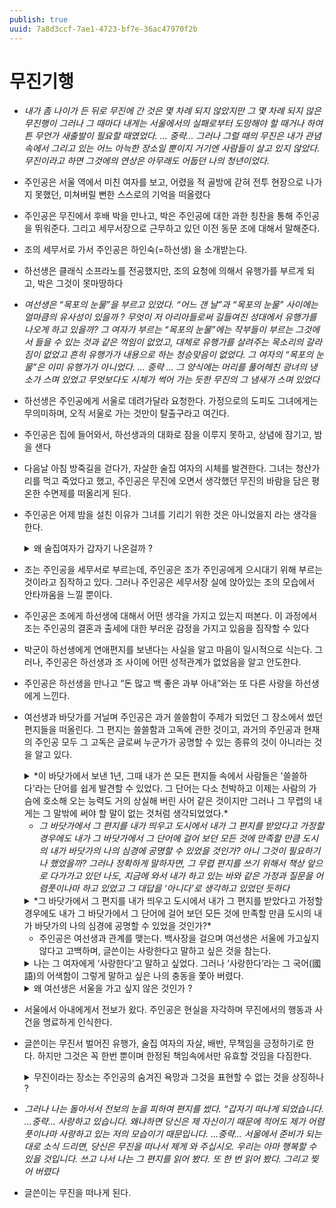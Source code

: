 ```yaml
---
publish: true
uuid: 7a8d3ccf-7ae1-4723-bf7e-36ac47970f2b
---
```


# 무진기행

- *내가 좀 나이가 든 뒤로 무진에 간 것은 몇 차례 되지 않았지만 그 몇 차례 되지 않은 무진행이 그러나 그 때마다 내게는 서울에서의 실패로부터 도망해야 할 때거나 하여튼 무언가 새출발이 필요할 때였었다.
... 중략... 그러나 그럴 때의 무진은 내가 관념 속에서 그리고 있는 어느 아늑한 장소일 뿐이지 거기엔 사람들이 살고 있지 않았다. 무진이라고 하면 그것에의 연상은 아무래도 어둡던 나의 청년이었다.*
- 주인공은 서울 역에서 미친 여자를 보고, 어렸을 적 골방에 갇혀 전투 현장으로 나가지 못했던, 미쳐버릴 뻔한 스스로의 기억을 떠올렸다
- 주인공은 무진에서 후배 박을 만나고, 박은 주인공에 대한 과한 칭찬을 통해 주인공을 뛰워준다. 그리고 세무서장으로 근무하고 있던 이전 동문 조에 대해서 말해준다.
- 조의 세무서로 가서 주인공은 하인숙(=하선생) 을 소개받는다.
- 하선생은 클래식 소프라노를 전공했지만, 조의 요청에 의해서 유행가를 부르게 되고, 박은 그것이 못마땅하다
- *여선생은 “목포의 눈물”을 부르고 있었다. “어느 갠 날”과 “목포의 눈물” 사이에는 얼마큼의 유사성이 있을까 ? 무엇이 저 아리아들로써 길들여진 성대에서 유행가를 나오게 하고 있을까? 그 여자가 부르는 “목포의 눈물”에는 작부들이 부르는 그것에서 들을 수 있는 것과 같은 꺽임이 없었고, 대체로 유행가를 살려주는 목소리의 갈라짐이 없었고 흔히 유행가가 내용으로 하는 청승맞음이 없었다. 그 여자의 “목포의 눈물”은 이미 유행가가 아니었다.
… 중략 … 그 양식에는 머리를 풀어헤친 광녀의 냉소가 스며 있었고 무엇보다도 시체가 썩어 가는 듯한 무진의 그 냄새가 스며 있었다*
- 하선생은 주인공에게 서울로 데려가달라 요청한다. 가정으로의 도피도 그녀에게는 무의미하며, 오직 서울로 가는 것만이 탈출구라고 여긴다.
- 주인공은 집에 들어와서, 하선생과의 대화로 잠을 이루지 못하고, 상념에 잠기고, 밤을 샌다
- 다음날 아침 방죽길을 걷다가, 자살한 술집 여자의 시체를 발견한다. 그녀는 청산가리를 먹고 죽었다고 했고, 주인공은 무진에 오면서 생각했던 무진의 바람을 담은 평온한 수면제를 떠올리게 된다.
- 주인공은 어제 밤을 설친 이유가 그녀를 기리기 위한 것은 아니었을지 라는 생각을 한다.

    <details class="note" markdown="1">
    <summary>왜 술집여자가 갑자기 나온걸까 ?</summary>

    **무진기행**에서 술집 여자의 자살을 목격하는 사건은 단순히 이야기의 에피소드가 아니라, **주인공의 내면적 갈등과 현실 인식을 심화시키는 중요한 전환점**으로 기능합니다. 이 사건은 작품의 주제와 주인공의 심리 상태를 이해하는 데 있어 핵심적인 역할을 합니다.

        ---

        ### **1. 죽음과 생명, 인간 존재의 허무함**

        - **죽음의 무심함과 순경의 태도**
        순경이 술집 여자의 자살에 대해 "초여름이 되면 반드시 몇 명씩 죽지요"라는 식으로 무관심하게 말하는 장면은, 죽음이라는 사건조차 평범한 일상처럼 소비되는 사회의 무심함을 드러냅니다.
            - 이는 주인공에게도 삶의 허무함과 인간 존재의 덧없음을 더욱 실감하게 합니다.
            - 특히 주인공이 **"자살한 여자의 정욕을 느낀다"**는 모순된 감정을 통해, 죽음과 삶의 대비가 극적으로 표현됩니다.

        ---

        ### **2. 주인공의 내면적 회피와 소외감**

        - **죽음 앞에서의 무기력**

            술집 여자의 죽음을 본 주인공은 "무슨 약을 먹었는지 모르지만 지금이라도 어쩌면…"이라고 말하지만, 결국 아무 행동도 하지 않습니다.

            - 이는 주인공 자신이 무기력한 상태에 있다는 것을 상징합니다.
            - 삶의 불합리한 현실 속에서, 그는 죽음을 막을 수도, 이해할 수도 없는 자신의 한계를 느낍니다.
        - **삶과 죽음 모두에 대한 소외**

            술집 여자의 죽음은 단순한 사건이 아니라, 주인공 자신의 삶에 대한 소외감을 투영하는 장면입니다.

            - 술집 여자의 자살은 그녀의 고립과 절망을 보여주는 동시에, 무진이라는 공간에서 주인공이 느끼는 소외와 비슷한 맥락을 형성합니다.

        ---

        ### **3. 무진이라는 공간과 주인공의 자아 탐구**

        - **무진의 상징성**

            무진은 주인공에게 **내면적 갈등과 현실의 억압으로부터 도피할 수 있는 공간**이지만, 동시에 현실과 마주해야 하는 공간이기도 합니다.

            - 술집 여자의 죽음은 무진이라는 공간이 단순히 평화로운 도피처가 아니라, 내면의 고통과 현실의 부조리를 정면으로 드러내는 곳임을 상징합니다.
        - **주인공의 도덕적 갈등**

            술집 여자의 자살을 바라보며 느낀 정욕은 주인공의 내면적 혼란을 극대화합니다. 그는 죽음을 두려워하면서도 그것에 끌리고, 비극 앞에서도 자신의 본능적 욕망을 통제하지 못합니다.

            - 이 사건은 주인공이 자신이 진정으로 누구인지, 삶에 어떤 가치를 부여해야 하는지에 대해 질문하게 만듭니다.

        ---

        ### **4. 주제와 연결: 인간의 고독과 자기기만**

        - **고독의 극단적 표현**

            술집 여자의 자살은 인간의 극단적 고독과 소외를 상징합니다.

            - 그녀는 사회에서 소외된 존재이며, 죽음을 통해 스스로의 고독을 마무리합니다.
            - 이는 주인공 자신이 느끼는 고독과 자기 소외를 극적으로 대비시키며, 그의 내면 갈등을 심화시킵니다.
        - **자기기만의 폭로**

            주인공은 무진이라는 공간에서 자신을 도피하고 관찰자로 설정했지만, 술집 여자의 죽음을 계기로 자신의 무력함과 삶의 의미 없음에 대한 의식을 마주하게 됩니다.

            - 그는 자신이 정한 가치나 규범이 결국 현실의 잔혹함 앞에서는 무의미하다는 사실을 깨닫습니다.

        ---

        ### **5. 작품의 메시지와 사건의 의의**

        술집 여자의 자살은 단순한 사건이 아니라, **작품의 핵심 메시지**를 함축합니다:

        - 인간 존재의 허무와 고독을 강조하며, 무진이라는 공간이 단순한 도피처가 아님을 드러냅니다.
        - 주인공의 내면적 불안을 심화시키며, 그가 삶과 죽음, 도피와 현실 사이에서 갈등하는 모습을 통해 인간의 본질적인 고뇌를 탐구합니다.

        ---

        ### **결론**

        술집 여자의 자살 사건은 **주인공의 내적 갈등을 부각하고, 작품의 주제인 삶의 허무와 고독, 자기기만을 강조**하는 데 중요한 역할을 합니다. 이는 주인공이 자신의 존재와 현실의 본질을 직면하도록 만드는 계기이며, 독자로 하여금 인간의 복잡한 심리와 삶의 아이러니를 깊이 생각하게 만듭니다.
    </details>

- 조는 주인공을 세무서로 부르는데, 주인공은 조가 주인공에게 으시대기 위해 부르는 것이라고 짐작하고 있다. 그러나 주인공은 세무서장 실에 앉아있는 조의 모습에서 안타까움을 느낄 뿐이다.
- 주인공은 조에게 하선생에 대해서 어떤 생각을 가지고 있는지 떠본다. 이 과정에서 조는 주인공의 결혼과 출세에 대한 부러운 감정을 가지고 있음을 짐작할 수 있다
- 박군이 하선생에게 연애편지를 보낸다는 사실을 알고 마음이 일시적으로 식는다. 그러나, 주인공은 하선생과 조 사이에 어떤 성적관계가 없었음을 알고 안도한다.
- 주인공은 하선생을 만나고 “돈 많고 백 좋은 과부 아내”와는 또 다른 사랑을 하선생에게 느낀다.
- 여선생과 바닷가를 거닐며 주인공은 과거 쓸쓸함이 주제가 되었던 그 장소에서 썼던  편지들을 떠올린다. 그 편지는 쓸쓸함과 고독에 관한 것이고, 과거의 주인공과 현재의 주인공 모두 그 고독은 글로써 누군가가 공명할 수 있는 종류의 것이 아니라는 것을 알고 있다.

    <details class="note" markdown="1">
    <summary>*이 바닷가에서 보낸 1년, 그때 내가 쓴 모든 편지들 속에서 사람들은 '쓸쓸하다'라는 단어를 쉽게 발견할 수 있었다. 그 단어는 다소 천박하고 이제는 사람의 가슴에 호소해 오는 능력도 거의 상실해 버린 사어 같은 것이지만 그러나 그 무렵의 내게는 그 말밖에 써야 할 말이 없는 것처럼 생각되었었다.*</summary>

    이 문장은 주인공이 자신의 과거와 감정, 그리고 언어 표현의 한계에 대해 성찰하는 장면입니다. 여기서 **"쓸쓸하다"**라는 단어는 단순한 감정 표현을 넘어, **주인공의 내면 상태와 당시 삶의 본질적인 특징을 상징**합니다. 이를 분석해보면 다음과 같은 의미를 담고 있습니다.

    ---

    ### **1. "쓸쓸하다"라는 단어의 상징성**

    - **내면의 고독을 대변하는 단어**

        주인공은 과거에 "쓸쓸하다"라는 단어로 자신의 감정을 표현했지만, 이 단어는 단순히 외로움 이상의 것을 담고 있습니다.

        - 바닷가에서 보낸 1년 동안 그는 **고독, 허무, 무력감** 같은 복합적인 감정을 겪었고, 이를 가장 간단히 요약한 단어가 "쓸쓸하다"였습니다.
    - **사어(死語) 같은 단어의 무게**

        "사어"라는 표현은 이 단어가 이제는 감정적 울림을 잃었음을 의미합니다.

        - 이 단어는 너무 흔하게 사용되며, 감정의 깊이를 제대로 전달하지 못하는 **진부하고 평범한 표현**처럼 느껴집니다.
        - 그러나 당시의 주인공에게는 다른 표현이 떠오르지 않을 만큼, 이 단어가 그의 상황과 감정을 대변하는 유일한 선택지였습니다.

    ---

    ### **2. 언어와 감정의 간극**

    - **단어의 한계와 불충분함**

        "쓸쓸하다"라는 단어는 주인공이 겪은 모든 복잡한 감정을 완전히 담아내지 못합니다.

        - 단어는 단순하고 고정된 의미를 가지지만, 주인공의 감정은 훨씬 복잡하고 깊기 때문입니다.
        - 이는 언어가 인간 감정을 온전히 표현하지 못하는 **표현의 한계**를 나타냅니다.
    - **진부하지만 필연적인 선택**

        주인공은 이 단어가 "천박하고 가슴에 호소해 오는 능력을 상실"했다고 느끼면서도, 자신의 상태를 표현하기 위해서는 어쩔 수 없이 이 단어를 선택했습니다.

        - 이는 자신의 감정이 얼마나 말로 표현하기 어려운 상태인지, 그리고 그 말조차 무의미하게 느껴지는 내면의 갈등을 보여줍니다.

    ---

    ### **3. 과거의 자기 자신에 대한 성찰**

    - **그 시절의 나와 현재의 나**

        주인공은 과거에 "쓸쓸하다"라는 단어를 사용했던 자신을 회상하며, 그것이 단순히 외로움을 표현한 것이 아니라 **그 당시 자신의 삶의 본질을 요약한 것**임을 깨닫습니다.

        - 그는 당시의 감정이 언어로는 충분히 전달되지 못했음을 인지하면서도, 그것이 자신의 유일한 표현 방식이었다는 점에서 자기 자신을 이해합니다.
    - **쓸쓸함의 반복**

        이 장면은 주인공이 현재에도 과거와 크게 다르지 않은 감정적 상태에 있음을 암시합니다.

        - 그는 과거의 고독을 성찰하면서, 여전히 그 고독에서 완전히 벗어나지 못한 자신을 인식합니다.

    ---

    ### **4. 문학적 의미**

    - **언어의 무력함**

        이 문장은 언어가 얼마나 불완전한 도구인지, 그리고 인간 감정을 표현하는 데 있어 얼마나 많은 한계를 지니는지를 탐구합니다.

        - "쓸쓸하다"라는 단어는 그 자체로 무력하지만, 그럼에도 불구하고 당시 주인공에게는 감정을 담아내는 최선의 선택이었습니다.
    - **쓸쓸함의 보편성**

        "쓸쓸하다"는 단순히 주인공 개인의 감정을 넘어, 인간이 느끼는 보편적인 고독과 허무를 상징합니다.

        - 이는 독자에게도 공감을 불러일으키는 동시에, 그 고독의 깊이를 다시 한 번 생각하게 만듭니다.

    ---

    ### **결론**

    "쓸쓸하다"라는 단어는 주인공이 과거의 고독과 허무를 표현하려 했던 노력의 산물이지만, 동시에 언어의 한계와 자신의 감정적 상태를 충분히 드러내지 못한 **진부하고 무력한 표현**입니다. 이 장면은 언어와 감정의 간극, 그리고 인간 존재의 고독을 깊이 성찰하게 하며, 작품의 주제인 **삶의 허무와 자기 성찰**을 강조합니다.
    </details>

    - *그 바닷가에서 그 편지를 내가 띄우고 도시에서 내가 그 편지를 받았다고 가정할 경우에도 내가 그 바닷가에서 그 단어에 걸어 보던 모든 것에 만족할 만큼 도시의 내가 바닷가의 나의 심경에 공명할 수 있었을 것인가? 아니 그것이 필요하기나 했었을까? 그러나 정확하게 말하자면, 그 무렵 편지를 쓰기 위해서 책상 앞으로 다가가고 있던 나도, 지금에 와서 내가 하고 있는 바와 같은 가정과 질문을 어렴풋이나마 하고 있었고 그 대답을 ‘아니다’로 생각하고 있었던 듯하다*

    <details class="note" markdown="1">
    <summary>*그 바닷가에서 그 편지를 내가 띄우고 도시에서 내가 그 편지를 받았다고 가정할 경우에도 내가 그 바닷가에서 그 단어에 걸어 보던 모든 것에 만족할 만큼 도시의 내가 바닷가의 나의 심경에 공명할 수 있었을 것인가?*</summary>

    이 문장은 다소 복잡하게 쓰였지만, 주인공의 **쓸쓸함**과 그것을 표현하려는 시도의 무의미함에 대한 회의적인 성찰을 담고 있습니다. 쉽게 풀어 설명하자면 다음과 같습니다:

    ---

    ### **1. 주인공의 가정: 편지를 보낸 나와 받은 나의 차이**

    - 주인공은 과거에 바닷가에서 "쓸쓸하다"라는 단어를 편지에 담아 누군가에게 보냈습니다.
    - 하지만, 만약 자신이 편지를 보내는 사람이자 동시에 받는 사람(즉, 바닷가에 있던 자신과 도시의 자신)을 가정한다면, 과거의 자신이 느낀 그 깊은 쓸쓸함을 현재의 자신이 똑같이 공감할 수 있을지 회의적입니다.

    ### **2. 감정의 전달 불가능성**

    - 주인공은 과거에 느꼈던 쓸쓸함이 편지라는 매개체를 통해 온전히 전달되지 않는다고 느낍니다.
    - *"바닷가에서 느낀 쓸쓸함"**은 그곳의 풍경, 감정, 상황 모두가 얽힌 경험인데, 편지 속 단어로 표현된 감정은 도시의 자신에게 단지 희미한 흔적처럼 느껴질 뿐입니다.
    - 즉, 편지를 받는 사람은 보낸 사람의 감정 전체를 공명하거나 이해하지 못한다는 회의감이 드러납니다.

    ---

    ### **3. 질문: 그것이 필요했을까?**

    - 주인공은 다시 질문합니다. "이렇게 어차피 온전히 전달되지 않을 감정을 표현하는 시도가 필요했을까?"
    - 감정을 표현하고 공유하려는 행위가 결국 아무 소용이 없을 수도 있다는 생각에 도달합니다.

    ---

    ### **4. 결론: 이미 그때도 깨닫고 있었다**

    - 주인공은 과거에 편지를 쓰던 시점에서도, 자신의 감정을 온전히 전달할 수 없다는 것을 **어렴풋이** 알고 있었습니다.
    - "쓸쓸함"을 표현하려고 했지만, 그 표현이 결국 무의미하다는 사실을 직감하고 있었던 것입니다.

    ---

    ### **쉽게 요약**

    1. 바닷가에서 느꼈던 쓸쓸함은 도시에서의 나조차도 온전히 이해하거나 공감하지 못할 것이다.
    2. 그렇다면, 이런 감정을 표현하려는 시도가 정말 필요한가?
    3. 사실, 과거의 나도 이미 그것이 소용없다는 걸 알고 있었지만, 그래도 쓸쓸함을 표현하려 애썼다.

    ---

    ### **주제적 의미**

    이 문장은 **고독의 전달 불가능성**과 **표현의 한계**를 보여줍니다.

    주인공은 자신의 감정을 이해받고 싶어 하지만, 결국 그런 시도조차도 공허하다는 사실을 깨닫습니다. 이 깨달음은 작품의 주제인 **고독과 허무**를 더욱 깊이 드러냅니다.
    </details>

    - 주인공은 여선생과 관계를 맺는다. 백사장을 걸으며 여선생은 서울에 가고싶지 않다고 고백하며, 글쓴이는 사랑한다고 말하고 싶은 것을 참는다.

    <details class="note" markdown="1">
    <summary>나는 그 여자에게 ‘사랑한다’고 말하고 싶었다. 그러나 ‘사랑한다’라는 그 국어(國語)의 어색함이 그렇게 말하고 싶은 나의 충동을 쫓아 버렸다.</summary>

    이 문장에서 **"‘사랑한다’라는 그 국어의 어색함"**이라는 표현은, 주인공이 자신의 진심을 표현하는 데 느끼는 **언어적 한계**와 **감정적 거리감**을 나타냅니다. 이 문장을 풀어서 이해하면 다음과 같은 의미를 담고 있습니다:

    ---

    ### **1. ‘사랑한다’라는 표현의 무거움**

    - **언어의 단순함 vs. 감정의 복잡함**
    주인공이 느끼는 감정은 단순히 "사랑한다"라는 한마디로 표현하기에는 너무 복잡하고 모호합니다.
        - 사랑이라는 감정은 언어로 다 담아낼 수 없으며, 그 단어가 가진 사회적, 문화적 무게가 주인공에게 부담으로 작용합니다.
        - 이로 인해 "사랑한다"는 단어가 어색하고 부자연스럽게 느껴집니다.

    ---

    ### **2. 진심을 표현하는 데 대한 두려움**

    - **감정의 진정성에 대한 의심**

        주인공은 자신이 여자를 진심으로 사랑하는지, 아니면 단지 일시적인 감정에 휘말려 있는지를 확신하지 못합니다.

        - "사랑한다"는 말을 함으로써 감정의 진실성을 스스로 확인해야 한다는 부담감이 생깁니다.
        - 결국 이 부담이 그를 침묵하게 만듭니다.
    - **관계의 임시성과 한계**

        주인공은 여자를 사랑한다고 말하는 것이, 지금의 일시적 관계를 넘어선 무언가를 약속하거나 책임지는 행위로 이어질 것을 두려워합니다.

        - 그는 사랑이라는 단어의 무게를 감당할 준비가 되어 있지 않습니다.

    ---

    ### **3. 국어(國語)의 어색함이란?**

    - **언어와 감정의 불일치**

        "국어"라는 표현은 단순히 한국어를 지칭하는 것이 아니라, 특정 언어가 감정을 담아내는 방식과 한계를 상징합니다.

        - 주인공은 "사랑한다"라는 표현이 자신의 내면적 충동과 감정을 완전하고 정확히 표현하지 못한다고 느낍니다.
        - 이는 단순히 언어적 어색함뿐 아니라, 인간 감정의 복잡성과 언어적 표현의 간극을 나타냅니다.
    - **언어의 고정된 의미에 대한 불편함**

        "사랑한다"는 단어는 문화적으로 이미 고정된 의미와 사용법을 가지고 있습니다.

        - 주인공은 이 단어를 사용하는 것이, 자신의 감정을 단순화하거나 사회적 틀에 맞추는 것처럼 느껴져 거부감을 느낍니다.

    ---

    ### **4. 주인공의 충동을 쫓아 버린 이유**

    - **내면의 갈등**

        주인공은 여자를 사랑한다고 말하고 싶지만, 자신이 느끼는 감정이 정말 사랑인지 확신하지 못합니다.

        - 말하지 않음으로써, 그는 자신의 내면에서 벌어지는 갈등을 일시적으로 회피하려 합니다.
    - **감정의 진실성을 침묵으로 지키려는 시도**

        그는 "사랑한다"고 말하는 대신, 그 말을 하지 않음으로써 자신의 감정을 더 진실하게 느끼려고 합니다.

        - 언어로 표현하지 않아도, 감정을 행동과 태도로 전달할 수 있다고 믿는 무언의 태도이기도 합니다.

    ---

    ### **결론**

    이 문장은 **주인공이 자신의 감정을 언어로 표현하는 데 느끼는 어려움과 모순**을 드러냅니다. 그는 여자를 사랑한다고 말하고 싶지만, **언어가 가진 고정된 의미와 자신의 감정의 복잡성 사이의 간극** 때문에 결국 말을 삼킵니다. 이는 **사랑이라는 감정의 불확실성**과, 인간이 언어를 통해 감정을 완전히 표현할 수 없는 한계를 상징적으로 보여줍니다.
    </details>

    <details class="note" markdown="1">
    <summary>왜 여선생은 서울을 가고 싶지 않은 것인가 ?</summary>

    여자가 갑자기 "서울에 가고 싶지 않다"고 말한 것은 단순히 장소적 이동에 대한 의지가 아니라,  그녀의 **내면적 갈등과 모순**을 드러내는 장면입니다. 이 발언은 그녀의 감정과 상황을 반영하며, 다음과 같은 해석이 가능합니다:

    ---

    ### **1. 순간의 위안과 현실 회피**

    - **현재의 안정감**

        여자는 주인공과 함께 있는 이 순간, 비록 일시적이지만 감정적으로 위안을 얻고 있습니다.

        - 그녀는 주인공과의 관계 속에서 자신의 조바심과 불안을 잠시나마 내려놓았고, 이 안정감을 깨고 싶지 않은 마음이 드러납니다.
        - "서울"은 그녀가 직면해야 할 현실을 상징하며, 주인공과 함께 있는 지금의 순간은 그 현실로부터의 도피처로 작용합니다.
    - **현실로 돌아가기 싫은 마음**

        서울은 그녀에게 힘든 현실과 억압된 삶을 상징합니다. 그녀가 "가고 싶지 않다"고 말한 것은, 현재의 평온과 감정적 안정감을 잃고 싶지 않다는 감정의 표현입니다.


    ---

    ### **2. 주인공과의 관계에 대한 모순**

    - **감정적 의존과 갈등**

        여자는 주인공에게 감정적으로 의존하면서도, 동시에 자신이 이 관계에 완전히 휘둘리고 싶지 않아 합니다.

        - "서울에 가고 싶지 않다"는 말은 주인공과의 관계를 유지하고 싶은 마음과, 자신만의 결정을 내리고 싶어 하는 독립적인 마음이 충돌한 결과일 수 있습니다.
    - **거짓말로 감정을 감추려는 시도**

        여자가 "거짓말은 아니에요"라고 하지만, 이는 자신의 진짜 감정을 완전히 솔직히 드러내지 못하고 있음을 나타냅니다.

        - 그녀의 "서울에 가고 싶지 않다"는 말은, 어쩌면 주인공에게 더 깊은 관심과 애정을 확인받고 싶어 하는 신호일 수도 있습니다.

    ---

    ### **3. 관계의 임시성과 한계에 대한 자각**

    - **일시적인 관계**
    여자는 주인공과의 관계가 일시적이라는 사실을 이미 인지하고 있습니다.
        - "서울"로 가는 것은 현재의 이 순간을 끝내고 현실로 돌아가는 것을 의미합니다.
        - 그녀는 이 순간만큼은 관계의 환상에 머무르고 싶어 하지만, 동시에 자신이 결국 현실로 돌아가야 한다는 것을 알고 있습니다.

    ---

    ### **4. 자기정체성과 주체성의 혼란**

    - **서울에 대한 감정적 복잡성**

        서울은 그녀가 원하는 독립과 더 나은 삶을 상징할 수 있지만, 동시에 현실의 고통과 외로움을 상징하기도 합니다.

        - 그녀의 "서울에 가고 싶지 않다"는 말은, 자신이 진정으로 원하는 것이 무엇인지 확신하지 못하는 내적 혼란을 보여줍니다.
    - **주체적 선택에 대한 갈등**

        그녀는 주인공에게 의지하면서도, 자신의 주체성을 지키고 싶어 하는 모습을 보입니다.

        - "서울에 가고 싶지 않다"는 발언은 자신이 지금의 순간과 감정 속에서 주체적으로 머무르고 싶다는 욕망을 표현하는 동시에, 서울로 가야만 하는 현실과 충돌하고 있는 모습입니다.

    ---

    ### **5. 맥락적 이해**

    - **앞선 대화의 여운**
    주인공과의 대화 속에서 "착한 사람"에 대한 질문이나 "자기 자신이 싫어진 적이 있는지"를 묻는 장면은, 여자가 자신의 존재와 가치에 대해 깊은 고민을 하고 있음을 보여줍니다.
        - 그녀는 서울이라는 현실로 돌아가면 다시 자신의 고독한 존재와 부딪혀야 한다는 것을 알고 있으며, 그 순간을 연기하고 싶어 하는 마음이 "가고 싶지 않다"는 발언으로 표현됩니다.

    ---

    ### **결론**

    여자가 "서울에 가고 싶지 않다"고 한 이유는 단순히 장소에 대한 선호가 아니라, **현재와 현실, 주체성과 의존, 감정적 위안과 삶의 갈등** 사이에서의 복잡한 심리적 상태를 드러낸 것입니다. 이는 그녀가 주인공과의 관계 속에서 느끼는 일시적인 평온과 안정감을 더 오래 유지하고 싶어 하지만, 결국 현실로 돌아가야 한다는 사실을 부정하지 못하는 모습으로 해석됩니다.
    </details>

- 서울에서 아내에게서 전보가 왔다. 주인공은 현실을 자각하며 무진에서의 행동과 사건을 명료하게 인식한다.
- 글쓴이는 무진서 벌어진 유행가, 술집 여자의 자살, 배반, 무책임을 긍정하기로 한다. 하지만 그것은 꼭 한번 뿐이며 한정된 책임속에서만 유효할 것임을 다짐한다.

    <details class="note" markdown="1">
    <summary>무진이라는 장소는 주인공의 숨겨진 욕망과 그것을 표현할 수 없는 것을 상징하나 ?</summary>

    네, **주인공은 무진이라는 장소를 통해 자신의 숨겨진 욕망을 발견하고 이를 일시적으로 표출**했지만, 결국 **그 욕망을 현실 세계에서는 겉으로 내세울 수 없다는 것을 인지**합니다. 이 장면은 작품의 중요한 주제를 담고 있으며, 주인공의 내면적 갈등과 자기 인식의 과정을 드러냅니다. 이를 구체적으로 분석해보겠습니다.

        ---

        ### **1. 무진의 상징성: 억눌린 욕망의 해방구**

        - **무진은 억눌린 자아와 욕망을 드러내는 공간**

            무진은 주인공이 현실 세계(서울)에서 억눌려 있던 욕망과 내면적 불안을 드러낼 수 있는 해방구로 작용합니다.

            - 무진에서 주인공은 자신의 책임(아내와 가족, 직장 등)에서 벗어나, 순간적인 자유를 경험하며 본능적 욕망과 직면합니다.
            - 술집 여자의 자살, 여선생과의 관계 등은 그의 욕망과 무책임을 상징적으로 표출합니다.
        - **무진의 안개: 모호함과 자기 탐구**

            안개는 주인공의 내면적 혼란과 현실로부터의 도피를 상징합니다. 무진에서 그는 자신의 욕망과 감정에 빠져들지만, 이는 일시적이고 모호한 해방일 뿐, 근본적인 해결책은 되지 못합니다.


        ---

        ### **2. 현실로의 소환: 전보의 상징**

        - **전보는 현실의 소환장**
        아내가 보낸 전보는 주인공에게 **현실 세계로 돌아오라는 요구**를 상징합니다.
            - 전보는 주인공에게 무진에서의 일탈과 욕망의 표출이 현실에서는 용납되지 않는다는 사실을 깨닫게 합니다.
            - 주인공은 "내게 주어진 한정된 책임 속에서만 살기로 약속한다"는 말을 통해, 자신의 욕망을 억누르고 다시 책임과 의무에 복종하기로 결심합니다.

        ---

        ### **3. 욕망을 깨닫고 억누르는 과정**

        - **무진에서의 욕망 발견**

            무진은 주인공이 억눌린 욕망과 본능을 탐구하게 만든 공간입니다.

            - 그는 자신의 욕망이 단순히 성적 충동이나 일탈뿐 아니라, 현실 세계의 책임과 억압에서 벗어나고자 하는 깊은 갈망임을 깨닫습니다.
        - **욕망의 억압**

            그러나 전보를 통해 그는 이 욕망이 현실에서 받아들여질 수 없음을 인정합니다.

            - 주인공은 무진에서의 경험과 욕망을 "마지막으로 한 번만 긍정하기로" 결심하며, 이를 현실로 가져오지 않겠다고 스스로 다짐합니다.
        - **타협과 자기기만**

            주인공은 "한 번만"이라는 타협을 통해 자신의 욕망을 부정하지만, 이는 완전한 해소가 아니라 자기기만에 가까운 선택입니다.

            - 무진에서 경험한 욕망과 해방감은 그의 내면에 상처로 남아, 현실 세계로 돌아가더라도 계속 그를 괴롭힐 가능성을 암시합니다.

        ---

        ### **4. 주인공의 자기 인식과 결론**

        - **욕망의 부정과 책임으로의 복귀**

            주인공은 결국 자신의 욕망을 현실에서 표출할 수 없음을 받아들이고, 다시 "한정된 책임" 속으로 돌아갑니다.

            - 이는 그가 욕망을 인식했음에도, 현실의 규범과 책임에서 벗어날 용기를 갖지 못했음을 보여줍니다.
        - **욕망과 책임 사이의 갈등**

            그는 무진에서 자신의 본능적 욕망을 탐구했지만, 결국 현실의 제약을 받아들이는 선택을 합니다.

            - 이 선택은 그의 고독과 허무를 더욱 심화시키며, 작품이 전달하려는 인간 존재의 아이러니와 한계를 드러냅니다.

        ---

        ### **5. 결론**

        주인공은 무진이라는 공간에서 자신의 숨겨진 욕망을 발견하고 일시적으로 표출했지만, **이 욕망이 현실 세계에서 용납되지 않는다는 사실을 깊이 인지**합니다. 그는 전보를 통해 현실로 돌아가는 결정을 내리며, **욕망을 억누르고 책임과 의무 속에서 살아가겠다는 타협을 선택**합니다. 그러나 이 타협은 자기기만적 성격을 띠며, 그의 내면에 남아 있는 고독과 허무를 완전히 해결하지 못합니다. 이는 작품이 탐구하는 **인간 존재의 모순적 본질**을 상징적으로 보여줍니다.
    </details>

- *그러나 나는 돌아서서 전보의 눈을 피하여 편지를 썼다. “갑자기 떠나게 되었습니다. ...중략...  사랑하고 있습니다. 왜냐하면 당신은 제 자신이기 때문에 적어도 제가 어렴풋이나마 사랑하고 있는 저의 모습이기 때문입니다.
...중략... 서울에서 준비가 되는 대로 소식 드리면, 당신은 무진을 떠나서 제게 와 주십시오. 우리는 아마 행복할 수 있을 것입니다. 쓰고 나서 나는 그 편지를 읽어 봤다. 또 한 번 읽어 봤다. 그리고 찢어 버렸다*
- 글쓴이는 무진을 떠나게 된다.
